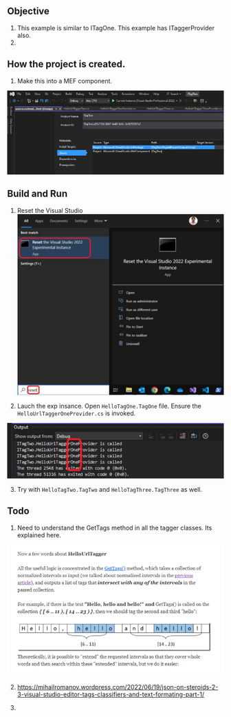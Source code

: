 ## Objective 

1. This example is similar to ITagOne. This example has ITaggerProvider also.
2. 


## How the project is created. 

1. Make this into a MEF component.

![Mef Component](images/50_50_MakeMEFComponent.png)

  

## Build and Run

1. Reset the Visual Studio
![Reset Visual Studio Exp](../200500-VSixBlankProjectAnalysis/images/57_50_ResetVsExpIntance.jpg)

2. Lauch the exp insance. Open `HelloTagOne.TagOne` file. Ensure the `HelloUrlTaggerOneProvider.cs` is invoked.

![Output](images/51_50_TagOneOpenVsOutput.png)

3. Try with `HelloTagTwo.TagTwo` and `HelloTagThree.TagThree` as well.

## Todo

1. Need to understand the GetTags method in all the tagger classes. Its explained here.

![Explanation of Tagger](images/52_50_TaggerClass.png)

2. https://mihailromanov.wordpress.com/2022/06/19/json-on-steroids-2-3-visual-studio-editor-tags-classifiers-and-text-formating-part-1/

3.  